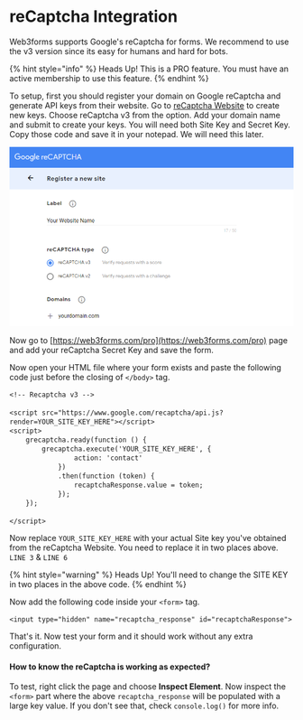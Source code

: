 # reCaptcha Integration

Web3forms supports Google's reCaptcha for forms. We recommend to use the v3 version since its easy for humans and hard for bots. 

{% hint style="info" %}
Heads Up! This is a PRO feature. You must have an active membership to use this feature.
{% endhint %}

To setup, first you should register your domain on Google reCaptcha  and generate API keys from their website. Go to [reCaptcha Website](https://www.google.com/recaptcha/admin/create) to create new keys. Choose reCaptcha v3 from the option. Add your domain name and submit to create your keys. You will need both Site Key and Secret Key. Copy those code and save it in your notepad. We will need this later. 

![Registering reCaptcha](../../.gitbook/assets/image%20%284%29%20%282%29.png)

Now go to [https://web3forms.com/pro](https://web3forms.com/pro) page and add your reCaptcha Secret Key and save the form. 

Now open your HTML file where your form exists and paste the following code just before the closing of `</body>` tag. 

```markup
<!-- Recaptcha v3 -->

<script src="https://www.google.com/recaptcha/api.js?render=YOUR_SITE_KEY_HERE"></script>
<script>
    grecaptcha.ready(function () {
        grecaptcha.execute('YOUR_SITE_KEY_HERE', {
                action: 'contact'
            })
            .then(function (token) {
                recaptchaResponse.value = token;
            });
    });
    
</script>
```

Now replace `YOUR_SITE_KEY_HERE` with your actual Site key you've obtained from the reCaptcha Website. You need to replace it in two places above. `LINE 3` & `LINE 6`

{% hint style="warning" %}
Heads Up! You'll need to change the SITE KEY in two places in the above code. 
{% endhint %}

Now add the following code inside your `<form>` tag.

```markup
<input type="hidden" name="recaptcha_response" id="recaptchaResponse">
```

That's it. Now test your form and it should work without any extra configuration. 

#### How to know the reCaptcha is working as expected?

To test, right click the page and choose **Inspect Element**. Now inspect the `<form>` part where the above `recaptcha_response` will be populated with a large key value. If you don't see that, check `console.log()` for more info. 

